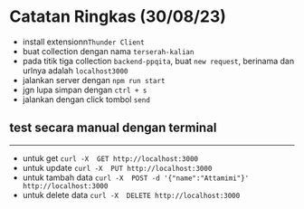 # Catatan Ringkas (30/08/23)

- install extensionn`Thunder Client`
- buat collection dengan nama `terserah-kalian`
- pada titik tiga collection `backend-ppqita`, buat `new request`, berinama dan urlnya adalah `localhost3000`
- jalankan server dengan `npm run start`
- jgn lupa simpan dengan `ctrl + s`
- jalankan dengan click tombol `send`

## test secara manual dengan terminal
----
- untuk get
`curl -X  GET http://localhost:3000`
- untuk update
`curl -X  PUT http://localhost:3000`
- untuk tambah data
`curl -X  POST -d '{"name":"Attamimi"}' http://localhost:3000`
- untuk delete data
`curl -X  DELETE http://localhost:3000`